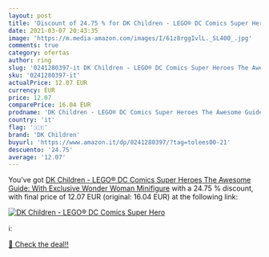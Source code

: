 ```yaml
---
layout: post
title: 'Discount of 24.75 % for DK Children - LEGO® DC Comics Super Hero'
date: 2021-03-07 20:43:35
image: 'https://m.media-amazon.com/images/I/61z8rggIvlL._SL400_.jpg'
comments: true
category: ofertas
author: ring
slug: '0241280397-it DK Children - LEGO® DC Comics Super Heroes The Awesome...'
sku: '0241280397-it'
actualPrice: 12.07 EUR
currency: EUR
price: 12.07
comparePrice: 16.04 EUR
prodname: 'DK Children - LEGO® DC Comics Super Heroes The Awesome Guide: With Exclusive Wonder Woman Minifigure'
country: 'it'
flag: '🇮🇹'
brand: 'DK Children'
buyurl: 'https://www.amazon.it/dp/0241280397/?tag=tolees00-21'
descuento: '24.75'
average: '12.07'
---
```


You've got [DK Children - LEGO® DC Comics Super Heroes The Awesome Guide: With Exclusive Wonder Woman Minifigure](https://www.amazon.it/dp/0241280397/?tag=tolees00-21) with a  24.75 % discount, with final price of 12.07 EUR (original: 16.04 EUR) at the following link:

[![DK Children - LEGO® DC Comics Super Hero](https://m.media-amazon.com/images/I/61z8rggIvlL._SL400_.jpg)](https://www.amazon.it/dp/0241280397/?tag=tolees00-21)

ℹ️:


[🛒 Check the deal!!](https://www.amazon.it/dp/0241280397/?tag=tolees00-21)
